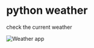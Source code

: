 # python weather
 check the current weather


![Weather app](https://i2.wp.com/pythonexplainedto.me/wp-content/uploads/2021/01/app_wind.png?w=502&ssl=1)
